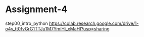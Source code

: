 # Assignment-4
step00_intro_python https://colab.research.google.com/drive/1-o4v_tt0fvGrG1TTJu1M7YmiHi_xMaHI?usp=sharing
